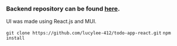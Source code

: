 ### Backend repository can be found [here](https://github.com/lucylee-412/todo-app).

UI was made using React.js and MUI.

`git clone https://github.com/lucylee-412/todo-app-react.git`
`npm install`
